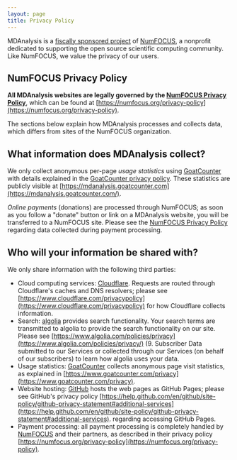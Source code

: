 ```yaml
---
layout: page
title: Privacy Policy
---
```


MDAnalysis is a [fiscally sponsored
project]({{site.numfocus.sponsored_project}}) of [NumFOCUS][], a nonprofit
dedicated to supporting the open source scientific computing
community. Like NumFOCUS, we value the privacy of our users.


## NumFOCUS Privacy Policy

**All MDAnalysis websites are legally governed by the [NumFOCUS
Privacy Policy][]**, which can be found at
[https://numfocus.org/privacy-policy](https://numfocus.org/privacy-policy).

The sections below explain how MDAnalysis processes and collects data,
which differs from sites of the NumFOCUS organization.


## What information does MDAnalysis collect?

We only collect anonymous per-page *usage statistics* using
[GoatCounter][] with details explained in the [GoatCounter privacy
policy][]. These statistics are publicly visible at
[https://mdanalysis.goatcounter.com](https://mdanalysis.goatcounter.com/).

*Online payments* (donations) are processed through NumFOCUS; as soon
as you follow a "donate" button or link on a MDAnalysis website, you
will be transferred to a NumFOCUS site. Please see the [NumFOCUS
Privacy Policy][] regarding data collected during payment processing.


## Who will your information be shared with?

We only share information with the following third parties:

* Cloud computing services:
  [Cloudflare](https://www.cloudflare.com). Requests are routed
  through Cloudflare's caches and DNS resolvers; please see
  [https://www.cloudflare.com/privacypolicy](https://www.cloudflare.com/privacypolicy)
  for how Cloudflare collects information.
* Search: [algolia](https://www.algolia.com/) provides search
  functionality. Your search terms are transmitted to algolia to
  provide the search functionality on our site. Please see
  [https://www.algolia.com/policies/privacy](https://www.algolia.com/policies/privacy/)
  (9. Subscriber Data submitted to our Services or collected through
  our Services (on behalf of our subscribers) to learn how algolia
  uses your data.
* Usage statistics: [GoatCounter][] collects
  anonymous page visit statistics, as explained in
  [https://www.goatcounter.com/privacy](https://www.goatcounter.com/privacy).
* Website hosting: [GitHub](https://github.com/) hosts the web pages
  as GitHub Pages; please see GitHub's privacy policy
  [https://help.github.com/en/github/site-policy/github-privacy-statement#additional-services](https://help.github.com/en/github/site-policy/github-privacy-statement#additional-services).
  regarding accessing GitHub Pages.
* Payment processing: all payment processing is completely handled by
  [NumFOCUS][] and their partners, as described in their privacy policy
  [https://numfocus.org/privacy-policy](https://numfocus.org/privacy-policy).
  


[NumFOCUS]: https://www.numfocus.org
[NumFOCUS Privacy Policy]: https://numfocus.org/privacy-policy
[GoatCounter]: https://www.goatcounter.com/
[GoatCounter privacy policy]: https://www.goatcounter.com/privacy


